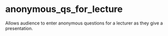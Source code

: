 anonymous_qs_for_lecture
========================

Allows audience to enter anonymous questions for a lecturer as they give a presentation.
